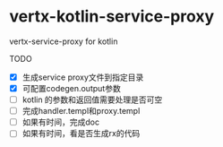 # vertx-kotlin-service-proxy
vertx-service-proxy for kotlin

TODO

- [x] 生成service proxy文件到指定目录
- [x] 可配置codegen.output参数
- [ ] kotlin 的参数和返回值需要处理是否可空
- [ ] 完成handler.templ和proxy.templ
- [ ] 如果有时间，完成doc
- [ ] 如果有时间，看是否生成rx的代码